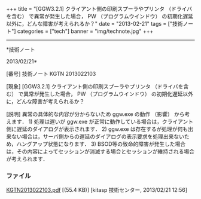 ﻿+++
title = "[GGW3.2.1] クライアント側の印刷スプーラやプリンタ （ドライバを含む） で異常が発生した場合， PW （プログラムウインドウ） の初期化遅延以外に，どんな障害が考えられるか？"
date = "2013-02-21"
tags = ["技術ノート"]
categories = ["tech"]
banner = "img/technote.jpg"
+++

-----------------------------------------------------------------------------------------------------------------------------

*技術ノート

2013/02/21*


[番号]
技術ノート KGTN 2013022103

[現象]
[GGW3.2.1] クライアント側の印刷スプーラやプリンタ （ドライバを含む）
で異常が発生した場合， PW （プログラムウインドウ）
の初期化遅延以外に，どんな障害が考えられるか？

[説明]
異常の具体的な内容が分からないため ggw.exe の動作 （影響）
から考えます． 1) 処理は遅いが ggw.exe
が正常に動作している場合は，クライアント側に遅延のダイアログが表示されます．
2) ggw.exe
は存在するが処理が何も出来ない場合は，サーバ側からの遅延のダイアログの表示要求を処理出来ないため，ハングアップ状態になります．
3)
BSOD等の致命的障害が発生した場合は，その内容によってセッションが消滅する場合とセッションが維持される場合が考えられます．


### ファイル

 
 


[KGTN2013022103.pdf](http://techreport.kitasp.net/attachments/download/1222/KGTN2013022103.pdf)
 [(55.4 KB)] [kitasp 技術センター, 2013/02/21
12:56]


 


 

